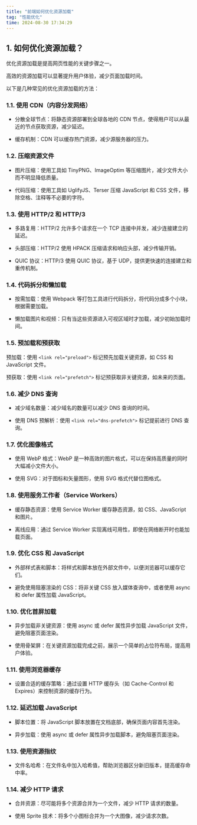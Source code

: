 ```yaml
---
title: "前端如何优化资源加载"
tag: "性能优化"
time: 2024-08-30 17:34:29
---
```


## 1. 如何优化资源加载？

优化资源加载是提高网页性能的关键步骤之一。

高效的资源加载可以显著提升用户体验，减少页面加载时间。

以下是几种常见的优化资源加载的方法：

### 1.1. 使用 CDN（内容分发网络）

- 分散全球节点：将静态资源部署到全球各地的 CDN 节点，使得用户可以从最近的节点获取资源，减少延迟。

- 缓存机制：CDN 可以缓存热门资源，减少源服务器的压力。

### 1.2. 压缩资源文件

- 图片压缩：使用工具如 TinyPNG、ImageOptim 等压缩图片，减少文件大小而不明显降低质量。

- 代码压缩：使用工具如 UglifyJS、Terser 压缩 JavaScript 和 CSS 文件，移除空格、注释等不必要的字符。

### 1.3. 使用 HTTP/2 和 HTTP/3

- 多路复用：HTTP/2 允许多个请求在一个 TCP 连接中并发，减少连接建立的延迟。

- 头部压缩：HTTP/2 使用 HPACK 压缩请求和响应头部，减少传输开销。

- QUIC 协议：HTTP/3 使用 QUIC 协议，基于 UDP，提供更快速的连接建立和重传机制。

### 1.4. 代码拆分和懒加载

- 按需加载：使用 Webpack 等打包工具进行代码拆分，将代码分成多个小块，根据需要加载。

- 懒加载图片和视频：只有当这些资源进入可视区域时才加载，减少初始加载时间。

### 1.5. 预加载和预获取

预加载：使用 `<link rel="preload">` 标记预先加载关键资源，如 CSS 和 JavaScript 文件。

预获取：使用 `<link rel="prefetch">` 标记预获取非关键资源，如未来的页面。

### 1.6. 减少 DNS 查询

- 减少域名数量：减少域名的数量可以减少 DNS 查询的时间。

- 使用 DNS 预解析：使用 `<link rel="dns-prefetch">` 标记提前进行 DNS 查询。

### 1.7. 优化图像格式

- 使用 WebP 格式：WebP 是一种高效的图片格式，可以在保持高质量的同时大幅减小文件大小。

- 使用 SVG：对于图标和矢量图形，使用 SVG 格式代替位图格式。

### 1.8. 使用服务工作者（Service Workers）

- 缓存静态资源：使用 Service Worker 缓存静态资源，如 CSS、JavaScript 和图片。

- 离线应用：通过 Service Worker 实现离线可用性，即使在网络断开时也能加载页面。

### 1.9. 优化 CSS 和 JavaScript

- 外部样式表和脚本：将样式和脚本放在外部文件中，以便浏览器可以缓存它们。

- 避免使用阻塞渲染的 CSS：将非关键 CSS 放入媒体查询中，或者使用 async 和 defer 属性加载 JavaScript。

### 1.10. 优化首屏加载

- 异步加载非关键资源：使用 async 或 defer 属性异步加载 JavaScript 文件，避免阻塞页面渲染。

- 使用骨架屏：在关键资源加载完成之前，展示一个简单的占位符布局，提高用户体验。

### 1.11. 使用浏览器缓存

- 设置合适的缓存策略：通过设置 HTTP 缓存头（如 Cache-Control 和 Expires）来控制资源的缓存行为。

### 1.12. 延迟加载 JavaScript

- 脚本位置：将 JavaScript 脚本放置在文档底部，确保页面内容首先渲染。

- 异步加载：使用 async 或 defer 属性异步加载脚本，避免阻塞页面渲染。

### 1.13. 使用资源指纹

- 文件名哈希：在文件名中加入哈希值，帮助浏览器区分新旧版本，提高缓存命中率。

### 1.14. 减少 HTTP 请求

- 合并资源：尽可能将多个资源合并为一个文件，减少 HTTP 请求的数量。

- 使用 Sprite 技术：将多个小图标合并为一个大图像，减少请求次数。
